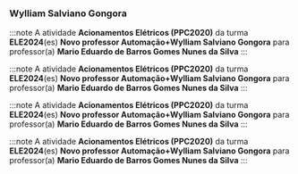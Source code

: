 ### Wylliam Salviano Gongora


:::note
A atividade **Acionamentos Elétricos (PPC2020)** da turma **ELE2024**(es) **Novo professor Automação+Wylliam Salviano Gongora** para professor(a) **Mario Eduardo de Barros Gomes Nunes da Silva**
:::
        


:::note
A atividade **Acionamentos Elétricos (PPC2020)** da turma **ELE2024**(es) **Novo professor Automação+Wylliam Salviano Gongora** para professor(a) **Mario Eduardo de Barros Gomes Nunes da Silva**
:::
        


:::note
A atividade **Acionamentos Elétricos (PPC2020)** da turma **ELE2024**(es) **Novo professor Automação+Wylliam Salviano Gongora** para professor(a) **Mario Eduardo de Barros Gomes Nunes da Silva**
:::
        


:::note
A atividade **Acionamentos Elétricos (PPC2020)** da turma **ELE2024**(es) **Novo professor Automação+Wylliam Salviano Gongora** para professor(a) **Mario Eduardo de Barros Gomes Nunes da Silva**
:::
        


